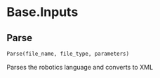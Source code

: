 <h1 id="Base.Inputs">Base.Inputs</h1>


<h2 id="Base.Inputs.Parse">Parse</h2>

```python
Parse(file_name, file_type, parameters)
```
Parses the robotics language and converts to XML
